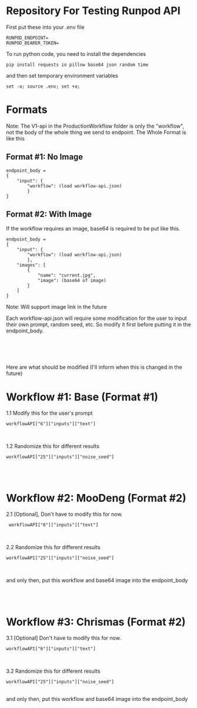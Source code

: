 # Repository For Testing Runpod API
First put these into your .env file
```
RUNPOD_ENDPOINT=
RUNPOD_BEARER_TOKEN=
```

To run python code, you need to install the dependencies
```
pip install requests io pillow base64 json random time
```

and then set temporary environment variables
```
set -a; source .env; set +a;
```

# Formats

Note: The V1-api in the ProductionWorkflow folder is only the "workflow", not the body of the whole thing we send to endpoint. The Whole Format is like this

## Format #1: No Image

```
endpoint_body = 
{
    "input": {
        "workflow": (load workflow-api.json)
        }
}
```



## Format #2: With Image

If the workflow requires an image, base64 is required to be put like this.

```
endpoint_body = 
{
    "input": {
        "workflow": (load workflow-api.json)
        },
    "images": [
        {
            "name": "current.jpg",
            "image": (base64 of image)
        }
    ]
}
```

Note: Will support image link in the future


Each workflow-api.json will require some modification for the user to input their own prompt, random seed, etc.
So modify it first before putting it in the endpoint_body.


<br><br><br><br>
Here are what should be modified (I'll inform when this is changed in the future)

# Workflow #1: Base (Format #1)

1.1 Modify this for the user's prompt 
```
workflowAPI["6"]["inputs"]["text"]
```


<br>

1.2 Randomize this for different results

```
workflowAPI["25"]["inputs"]["noise_seed"]
```

<br><br>

# Workflow #2: MooDeng (Format #2)

2.1 [Optional], Don't have to modify this for now.
```
 workflowAPI["6"]["inputs"]["text"]
```


<br>

2.2 Randomize this for different results

```
workflowAPI["25"]["inputs"]["noise_seed"]
```

<br>

and only then, put this workflow and base64 image into the endpoint_body

<br><br>

# Workflow #3: Chrismas (Format #2)

3.1 [Optional] Don't have to modify this for now.
```
workflowAPI["6"]["inputs"]["text"]
```

<br>

3.2 Randomize this for different results
```
workflowAPI["25"]["inputs"]["noise_seed"]
```

<br>
and only then, put this workflow and base64 image into the endpoint_body

<br><br>






